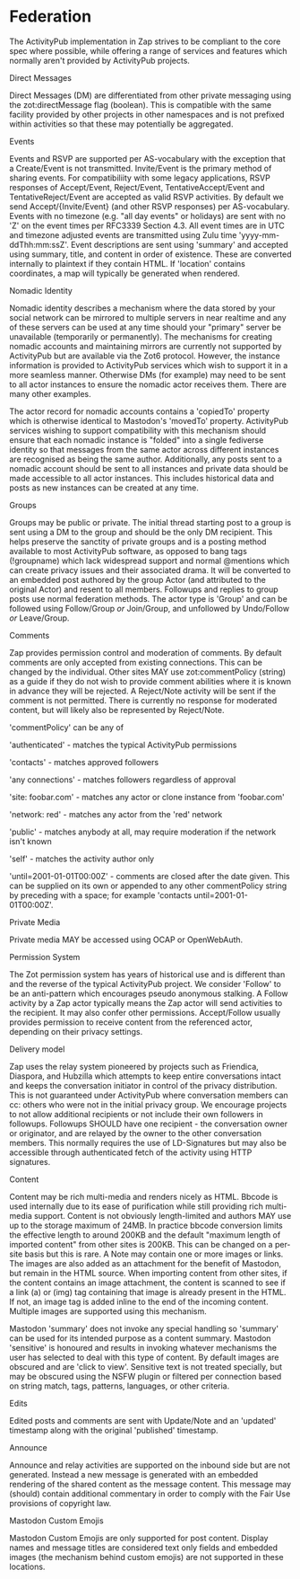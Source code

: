 Federation
==========

The ActivityPub implementation in Zap strives to be compliant to the core spec where possible, while offering a range of services and features which normally aren't provided by ActivityPub projects.


Direct Messages

Direct Messages (DM) are differentiated from other private messaging using the zot:directMessage flag (boolean). This is compatible with the same facility provided by other projects in other namespaces and is not prefixed within activities so that these may potentially be aggregated.

Events

Events and RSVP are supported per AS-vocabulary with the exception that a Create/Event is not transmitted. Invite/Event is the primary method of sharing events. For compatibiliity with some legacy applications, RSVP responses of Accept/Event, Reject/Event, TentativeAccept/Event and TentativeReject/Event are accepted as valid RSVP activities. By default we send Accept/{Invite/Event} (and other RSVP responses) per AS-vocabulary. Events with no timezone (e.g. "all day events" or holidays) are sent with no 'Z' on the event times per RFC3339 Section 4.3. All event times are in UTC and timezone adjusted events are transmitted using Zulu time 'yyyy-mm-ddThh:mm:ssZ'. Event descriptions are sent using 'summary' and accepted using summary, title, and content in order of existence. These are converted internally to plaintext if they contain HTML. If 'location' contains coordinates, a map will typically be generated when rendered. 


Nomadic Identity

Nomadic identity describes a mechanism where the data stored by your social network can be mirrored to multiple servers in near realtime and any of these servers can be used at any time should your "primary" server be unavailable (temporarily or permanently). The mechanisms for creating nomadic accounts and maintaining mirrors are currently not supported by ActivityPub but are available via the Zot6 protocol. However, the instance information is provided to ActivityPub services which wish to support it in a more seamless manner. Otherwise DMs (for example) may need to be sent to all actor instances to ensure the nomadic actor receives them. There are many other examples. 

The actor record for nomadic accounts contains a 'copiedTo' property which is otherwise identical to Mastodon's 'movedTo' property. ActivityPub services wishing to support compatibility with this mechanism should ensure that each nomadic instance is "folded" into a single fediverse identity so that messages from the same actor across different instances are recognised as being the same author. Additionally, any posts sent to a nomadic account should be sent to all instances and private data should be made accessible to all actor instances. This includes historical data and posts as new instances can be created at any time.  

Groups

Groups may be public or private. The initial thread starting post to a group is sent using a DM to the group and should be the only DM recipient. This helps preserve the sanctity of private groups and is a posting method available to most ActivityPub software, as opposed to bang tags (!groupname) which lack widespread support and normal @mentions which can create privacy issues and their associated drama.  It will be converted to an embedded post authored by the group Actor (and attributed to the original Actor) and resent to all members. Followups and replies to group posts use normal federation methods. The actor type is 'Group' and can be followed using Follow/Group *or* Join/Group, and unfollowed by Undo/Follow *or* Leave/Group.

Comments

Zap provides permission control and moderation of comments. By default comments are only accepted from existing connections. This can be changed by the individual. Other sites MAY use zot:commentPolicy (string) as a guide if they do not wish to provide comment abilities where it is known in advance they will be rejected. A Reject/Note activity will be sent if the comment is not permitted. There is currently no response for moderated content, but will likely also be represented by Reject/Note.

'commentPolicy' can be any of

'authenticated' - matches the typical ActivityPub permissions

'contacts' - matches approved followers

'any connections' - matches followers regardless of approval

'site: foobar.com' - matches any actor or clone instance from 'foobar.com'

'network: red' - matches any actor from the 'red' network

'public' - matches anybody at all, may require moderation if the network isn't known

'self' - matches the activity author only

'until=2001-01-01T00:00Z' - comments are closed after the date given. This can be supplied on its own or appended to any other commentPolicy string by preceding with a space; for example 'contacts until=2001-01-01T00:00Z'.

Private Media

Private media MAY be accessed using OCAP or OpenWebAuth.


Permission System

The Zot permission system has years of historical use and is different than and the reverse of the typical ActivityPub project. We consider 'Follow' to be an anti-pattern which encourages pseudo anonymous stalking. A Follow activity by a Zap actor typically means the Zap actor will send activities to the recipient. It may also confer other permissions. Accept/Follow usually provides permission to receive content from the referenced actor, depending on their privacy settings. 


Delivery model

Zap uses the relay system pioneered by projects such as Friendica, Diaspora, and Hubzilla which attempts to keep entire conversations intact and keeps the conversation initiator in control of the privacy distribution. This is not guaranteed under ActivityPub where conversation members can cc: others who were not in the initial privacy group. We encourage projects to not allow additional recipients or not include their own followers in followups. Followups SHOULD have one recipient - the conversation owner or originator, and are relayed by the owner to the other conversation members. This normally requires the use of LD-Signatures but may also be accessible through authenticated fetch of the activity using HTTP signatures.

Content

Content may be rich multi-media and renders nicely as HTML.  Bbcode is used internally due to its ease of purification while still providing rich multi-media support. Content is not obviously length-limited and authors MAY use up to the storage maximum of 24MB. In practice bbcode conversion limits the effective length to around 200KB and the default "maximum length of imported content" from other sites is 200KB. This can be changed on a per-site basis but this is rare. A Note may contain one or more images or links. The images are also added as an attachment for the benefit of Mastodon, but remain in the HTML source. When importing content from other sites, if the content contains an image attachment, the content is scanned to see if a link (a) or (img) tag containing that image is already present in the HTML. If not, an image tag is added inline to the end of the incoming content. Multiple images are supported using this mechanism.

Mastodon 'summary' does not invoke any special handling so 'summary' can be used for its intended purpose as a content summary. Mastodon 'sensitive' is honoured and results in invoking whatever mechanisms the user has selected to deal with this type of content. By default images are obscured and are 'click to view'. Sensitive text is not treated specially, but may be obscured using the NSFW plugin or filtered per connection based on string match, tags, patterns, languages, or other criteria.

Edits

Edited posts and comments are sent with Update/Note and an 'updated' timestamp along with the original 'published' timestamp. 

Announce

Announce and relay activities are supported on the inbound side but are not generated. Instead a new message is generated with an embedded rendering of the shared content as the message content. This message may (should) contain additional commentary in order to comply with the Fair Use provisions of copyright law.

Mastodon Custom Emojis

Mastodon Custom Emojis are only supported for post content. Display names and message titles are considered text only fields and embedded images (the mechanism behind custom emojis) are not supported in these locations.